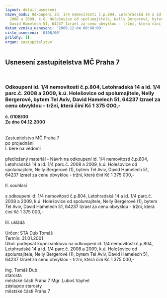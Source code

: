 ```yaml
---
layout: detail_usneseni
nazev_bodu: Odkoupení id. 1/4 nemovitosti č.p.804, Letohradská 14 a id. 1/4 parc.č.
  2008 a 2009, k.ú. Holešovice od spolumajitele, Nelly Bergerové, bytem Tel Aviv,
  David Hamelech 51, 64237 Izrael za cenu obvyklou - tržní, která činí Kč 1 375 000,-
datum_vzniku_usneseni: '2000-12-04 00:00:00'
cislo_usneseni: '0108/00'
prilohy: []
organ: zastupitelstvo
---
```

<div id="ucUsn_pList" class="usn">
	<span><h2>Usnesení zastupitelstva MČ Praha 7 </h2>
<br></span><div class="standBody">
<span><h3>Odkoupení id. 1/4 nemovitosti č.p.804, Letohradská 14 a id. 1/4 parc.č. 2008 a 2009, k.ú. Holešovice od spolumajitele, Nelly Bergerové, bytem Tel Aviv, David Hamelech 51, 64237 Izrael za cenu obvyklou - tržní, která činí Kč 1 375 000,-</h3></span><div class="center">
		<strong>č. 0108/00</strong><br>
	</div>
<div class="center">
		<strong>Ze dne 04.12.2000</strong><br><br>
	</div> <br>Zastupitelstvo MČ Praha 7<br>po projednání<br>I.	bere na vědomí<br><br> předložený materiál - Návrh na odkoupení id. 1/4 nemovitosti č.p.804, Letohradská 14 a id. 1/4 parc.č. 2008 a 2009, k.ú. Holešovice od spolumajitele, Nelly Bergerové (1), bytem Tel Aviv, David Hamelech 51, 64237 Izrael za cenu obvyklou - tržní, která činí Kč 1 375 000,-<br><br>II.	souhlasí <br><br>s odkoupení id. 1/4 nemovitosti č.p.804, Letohradská 14 a id. 1/4 parc.č. 2008 a 2009, k.ú. Holešovice od spolumajitele, Nelly Bergerové (1), bytem Tel Aviv, David Hamelech 51, 64237 Izrael za cenu obvyklou - tržní, která činí Kč 1 375 000,-<br><br>III.	ukládá <br><br> Určen:	     	STA Dub Tomáš<br>Termín: 31.01.2001<br>Úkol:	podepsat kupní smlouvu na odkoupení  id. 1/4 nemovitosti č.p.804, Letohradská 14 a id. 1/4 parc.č. 2008 a 2009, k.ú. Holešovice od spolumajitele, Nelly Bergerové (1), bytem Tel Aviv, David Hamelech 51, 64237 Izrael za cenu obvyklou - tržní, která činí Kč 1 375 000,-<br>   	 <br>Ing. Tomáš Dub <br>starosta<br>městské části Praha 7	Mgr. Luboš Vayhel <br>zástupce starosty<br>městské části Praha 7<br>	<br><br>
</div>
</div>